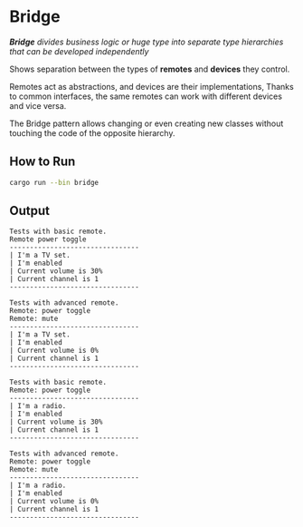 # Bridge

_**Bridge** divides business logic or huge type into separate type hierarchies that can be developed independently_

Shows separation between the types of **remotes** and **devices** they control.

Remotes act as abstractions, and devices are their implementations, Thanks to common interfaces, the same remotes can work with different devices and vice versa.

The Bridge pattern allows changing or even creating new classes without touching the code of the opposite hierarchy.

## How to Run

```bash
cargo run --bin bridge
```

## Output

```
Tests with basic remote.
Remote power toggle
--------------------------------
| I'm a TV set.
| I'm enabled
| Current volume is 30%
| Current channel is 1
--------------------------------

Tests with advanced remote.
Remote: power toggle
Remote: mute
--------------------------------
| I'm a TV set.
| I'm enabled
| Current volume is 0%
| Current channel is 1
--------------------------------

Tests with basic remote.
Remote: power toggle
--------------------------------
| I'm a radio.
| I'm enabled
| Current volume is 30%
| Current channel is 1
--------------------------------

Tests with advanced remote.
Remote: power toggle
Remote: mute
--------------------------------
| I'm a radio.
| I'm enabled
| Current volume is 0%
| Current channel is 1
--------------------------------
```